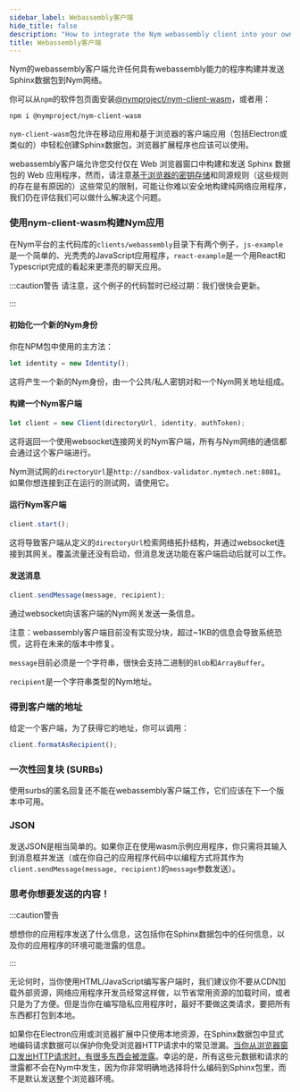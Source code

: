 ```yaml
---
sidebar_label: Webassembly客户端
hide_title: false
description: "How to integrate the Nym webassembly client into your own applications to enable strong privacy for your users"
title: Webassembly客户端
---
```


Nym的webassembly客户端允许任何具有webassembly能力的程序构建并发送Sphinx数据包到Nym网络。

你可以从`npm`的软件包页面安装[@nymproject/nym-client-wasm](https://www.npmjs.com/package/@nymproject/nym-client-wasm)，或者用：

```
npm i @nymproject/nym-client-wasm
```

`nym-client-wasm`包允许在移动应用和基于浏览器的客户端应用（包括Electron或类似的）中轻松创建Sphinx数据包，浏览器扩展程序也应该可以使用。

webassembly客户端允许您交付仅在 Web 浏览器窗口中构建和发送 Sphinx 数据包的 Web 应用程序，然而，请注意[基于浏览器的密钥存储](https://pomcor.com/2017/06/02/keys-in-browser/)和同源规则（这些规则的存在是有原因的）这些常见的限制，可能让你难以安全地构建纯网络应用程序，我们仍在评估我们可以做什么解决这个问题。

### 使用nym-client-wasm构建Nym应用

在Nym平台的主代码库的`clients/webassembly`目录下有两个例子，`js-example`是一个简单的、光秃秃的JavaScript应用程序，`react-example`是一个用React和Typescript完成的看起来更漂亮的聊天应用。

:::caution警告
请注意，这个例子的代码暂时已经过期：我们很快会更新。

:::

#### 初始化一个新的Nym身份

你在NPM包中使用的主方法：

```js
let identity = new Identity();
```

这将产生一个新的Nym身份，由一个公共/私人密钥对和一个Nym网关地址组成。

#### 构建一个Nym客户端

```js
let client = new Client(directoryUrl, identity, authToken);
```

这将返回一个使用websocket连接网关的Nym客户端，所有与Nym网络的通信都会通过这个客户端进行。

Nym测试网的`directoryUrl`是`http://sandbox-validator.nymtech.net:8081`。如果你想连接到正在运行的测试网，请使用它。

#### 运行Nym客户端

```js
client.start();
```

这将导致客户端从定义的`directoryUrl`检索网络拓扑结构，并通过websocket连接到其网关。覆盖流量还没有启动，但消息发送功能在客户端启动后就可以工作。

#### 发送消息

```js
client.sendMessage(message, recipient);
```

通过websocket向该客户端的Nym网关发送一条信息。

注意：webassembly客户端目前没有实现分块，超过~1KB的信息会导致系统恐慌，这将在未来的版本中修复。

`message`目前必须是一个字符串，很快会支持二进制的`Blob`和`ArrayBuffer`。

`recipient`是一个字符串类型的Nym地址。

### 得到客户端的地址

给定一个客户端，为了获得它的地址，你可以调用：

```js
client.formatAsRecipient();
```

### 一次性回复块 (SURBs)

使用surbs的匿名回复还不能在webassembly客户端工作，它们应该在下一个版本中可用。

### JSON

发送JSON是相当简单的。如果你正在使用wasm示例应用程序，你只需将其输入到消息框并发送（或在你自己的应用程序代码中以编程方式将其作为`client.sendMessage(message, recipient)`的`message`参数发送）。

### 思考你想要发送的内容！

:::caution警告

想想你的应用程序发送了什么信息，这包括你在Sphinx数据包中的任何信息，以及你的应用程序的环境可能泄露的信息。

:::

无论何时，当你使用HTML/JavaScript编写客户端时，我们建议你不要从CDN加载外部资源，网络应用程序开发员经常这样做，以节省常用资源的加载时间，或者只是为了方便。但是当你在编写隐私应用程序时，最好不要做这类请求，要把所有东西都打包到本地。

如果你在Electron应用或浏览器扩展中只使用本地资源，在Sphinx数据包中显式地编码请求数据可以保护你免受浏览器HTTP请求中的常见泄漏。[当你从浏览器窗口发出HTTP请求时，有很多东西会被泄露](https://panopticlick.eff.org/)。幸运的是，所有这些元数据和请求的泄露都不会在Nym中发生，因为你非常明确地选择将什么编码到Sphinx包里，而不是默认发送整个浏览器环境。
